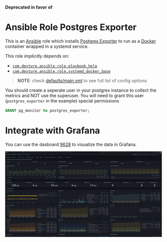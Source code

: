 **Deprecated in favor of [](https://github.com/mother-of-all-self-hosting/ansible-role-prometheus-postgres-exporter)**

# Ansible Role Postgres Exporter

This is an [Ansible](https://www.ansible.com/) role which installs [Postgres Exporter](https://github.com/prometheus-community/postgres_exporter) to run as a [Docker](https://www.docker.com/) container wrapped in a systemd service.

This role *implicitly* depends on:

- [`com.devture.ansible.role.playbook_help`](https://github.com/devture/com.devture.ansible.role.playbook_help)
- [`com.devture.ansible.role.systemd_docker_base`](https://github.com/devture/com.devture.ansible.role.systemd_docker_base)


> **NOTE**: check [defaults/main.yml](./defaults/main.yml) to see full list of config options
>

You should create a seperate user in your postgres instance to collect the metrics and NOT use the superuser. You will need to grant this user (`postgres_exporter` in the example) special permissions

```SQL
GRANT pg_monitor to postgres_exporter;
```

# Integrate with Grafana

You can use the dasboard [9628](https://grafana.com/grafana/dashboards/9628-postgresql-database/) to visualize the data in Grafana.

![A grafana dashboard showing connection data, commits to the database and more](assets/grafana_screenshot.jpeg)
